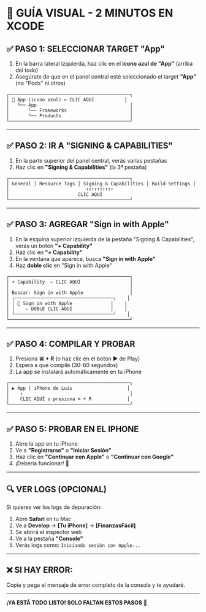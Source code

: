 # 🎯 GUÍA VISUAL - 2 MINUTOS EN XCODE

## ✅ **PASO 1: SELECCIONAR TARGET "App"**
1. En la barra lateral izquierda, haz clic en el **icono azul de "App"** (arriba del todo)
2. Asegúrate de que en el panel central esté seleccionado el target **"App"** (no "Pods" ni otros)

```
┌────────────────────────────────────────────┐
│ 📱 App (icono azul) ← CLIC AQUÍ           │
│   └── App                                  │
│       └── Frameworks                       │
│       └── Products                         │
└────────────────────────────────────────────┘
```

---

## ✅ **PASO 2: IR A "SIGNING & CAPABILITIES"**
1. En la parte superior del panel central, verás varias pestañas
2. Haz clic en **"Signing & Capabilities"** (la 3ª pestaña)

```
┌────────────────────────────────────────────┐
│ General │ Resource Tags │ Signing & Capabilities │ Build Settings │
│                            ↑↑↑↑↑↑↑↑↑↑
│                         CLIC AQUÍ
└────────────────────────────────────────────┘
```

---

## ✅ **PASO 3: AGREGAR "Sign in with Apple"**
1. En la esquina superior izquierda de la pestaña "Signing & Capabilities", verás un botón **"+ Capability"**
2. Haz clic en **"+ Capability"**
3. En la ventana que aparece, busca **"Sign in with Apple"**
4. Haz **doble clic** en "Sign in with Apple"

```
┌────────────────────────────────────────────┐
│ + Capability  ← CLIC AQUÍ                  │
│                                            │
│ Buscar: Sign in with Apple                 │
│ ┌────────────────────────────────────┐    │
│ │ 🍎 Sign in with Apple              │    │
│ │    ← DOBLE CLIC AQUÍ              │    │
│ └────────────────────────────────────┘    │
└────────────────────────────────────────────┘
```

---

## ✅ **PASO 4: COMPILAR Y PROBAR**
1. Presiona **⌘ + R** (o haz clic en el botón ▶️ de Play)
2. Espera a que compile (30-60 segundos)
3. La app se instalará automáticamente en tu iPhone

```
┌────────────────────────────────────────────┐
│ ▶️ App │ iPhone de Luis                    │
│    ↑                                       │
│    CLIC AQUÍ o presiona ⌘ + R             │
└────────────────────────────────────────────┘
```

---

## ✅ **PASO 5: PROBAR EN EL IPHONE**
1. Abre la app en tu iPhone
2. Ve a **"Registrarse"** o **"Iniciar Sesión"**
3. Haz clic en **"Continuar con Apple"** o **"Continuar con Google"**
4. ¡Debería funcionar! 🎉

---

## 🔍 **VER LOGS (OPCIONAL)**
Si quieres ver los logs de depuración:
1. Abre **Safari** en tu Mac
2. Ve a **Develop** → **[Tu iPhone]** → **[FinanzasFácil]**
3. Se abrirá el inspector web
4. Ve a la pestaña **"Console"**
5. Verás logs como: `Iniciando sesión con Apple...`

---

## ❌ **SI HAY ERROR:**
Copia y pega el mensaje de error completo de la consola y te ayudaré.

---

**¡YA ESTÁ TODO LISTO! SOLO FALTAN ESTOS PASOS** 🚀
